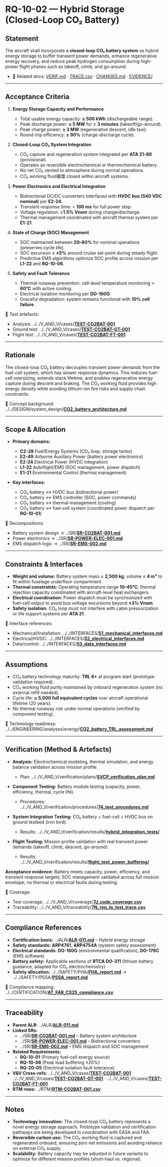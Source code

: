 # RQ-10-02 — Hybrid Storage (Closed-Loop CO₂ Battery)

## Statement
The aircraft shall incorporate a **closed-loop CO₂ battery system** as hybrid energy storage to buffer transient power demands, enhance regenerative energy recovery, and reduce peak hydrogen consumption during high-power flight phases such as takeoff, climb, and go-around.

- 🔗 Related docs: [VERIF.md](./VERIF.md) · [TRACE.csv](./TRACE.csv) · [CHANGES.md](./CHANGES.md) · [EVIDENCE/](./EVIDENCE/)

---

## Acceptance Criteria
1. **Energy Storage Capacity and Performance**  
   - Total usable energy capacity: **≥ 500 kWh** (dischargeable range).  
   - Peak discharge power: **≥ 5 MW** for ≥ **3 minutes** (takeoff/go-around).  
   - Peak charge power: **≥ 3 MW** (regenerative descent, idle taxi).  
   - Round-trip efficiency: **≥ 90%** (charge-discharge cycle).

2. **Closed-Loop CO₂ System Integration**  
   - CO₂ capture and regeneration system integrated per **ATA 21-80** (provisional).  
   - Operates as reversible electrochemical or thermochemical battery.  
   - No net CO₂ vented to atmosphere during normal operations.  
   - CO₂ working fluid循環 closed within aircraft systems.

3. **Power Electronics and Electrical Integration**  
   - Bidirectional DC/DC converters interfaced with **HVDC bus (540 VDC nominal)** per **E2-24**.  
   - Transient response time: < **100 ms** for full power step.  
   - Voltage regulation: ±**1.5% Vnom** during charge/discharge.  
   - Thermal management coordinated with aircraft thermal system per **E1-21**.

4. **State of Charge (SOC) Management**  
   - SOC maintained between **20–80%** for nominal operations (preserves cycle life).  
   - SOC excursion ≤ **±5%** around cruise set-point during steady flight.  
   - Predictive EMS algorithms optimize SOC profile across mission per **L1-22** and **RQ-10-06**.

5. **Safety and Fault Tolerance**  
   - Thermal runaway prevention: cell-level temperature monitoring < **60°C** with active cooling.  
   - Electrical isolation monitoring per **DO-160G**.  
   - Graceful degradation: system remains functional with **10% cell failure**.

🔗 Test artefacts:  
- Analysis: ../../V_AND_V/cases/[**TEST-CO2BAT-001**](../../V_AND_V/cases/TEST-CO2BAT-001.md)  
- Ground test: ../../V_AND_V/cases/[**TEST-CO2BAT-GT-001**](../../V_AND_V/cases/TEST-CO2BAT-GT-001.md)  
- Flight test: ../../V_AND_V/cases/[**TEST-CO2BAT-FT-001**](../../V_AND_V/cases/TEST-CO2BAT-FT-001.md)

---

## Rationale
The closed-loop CO₂ battery decouples transient power demands from the fuel-cell system, which has slower response dynamics. This reduces fuel-cell oversizing, extends stack lifetime, and enables regenerative energy capture during descent and braking. The CO₂ working fluid provides high energy density while avoiding lithium-ion fire risks and supply chain constraints.

🔗 Concept background: ../../DESIGN/system_design/[**CO2_battery_architecture.md**](../../DESIGN/system_design/CO2_battery_architecture.md)

---

## Scope & Allocation
- **Primary domains:**  
  - **C2-28** Fuel/Energy Systems (CO₂ loop, storage tanks)  
  - **E2-49** Airborne Auxiliary Power (battery power electronics)  
  - **E2-24** Electrical Power (HVDC integration)  
  - **L1-22** Autoflight/EMS (SOC management, power dispatch)  
  - **E1-21** Environmental Control (thermal management)

- **Key interfaces:**  
  - CO₂ battery ↔ HVDC bus (bidirectional power)  
  - CO₂ battery ↔ EMS controller (SOC, power commands)  
  - CO₂ battery ↔ thermal management (cooling)  
  - CO₂ battery ↔ fuel-cell system (coordinated power dispatch per **RQ-10-01**)

🔗 Decompositions:  
- Battery system design → ../SR/[**SR-CO2BAT-001.md**](../SR/SR-CO2BAT-001.md)  
- Power electronics → ../SR/[**SR-POWER-ELEC-001.md**](../SR/SR-POWER-ELEC-001.md)  
- EMS dispatch logic → ../SR/[**SR-EMS-002.md**](../SR/SR-EMS-002.md)

---

## Constraints & Interfaces
- **Weight and volume:** Battery system mass ≤ **2,500 kg**; volume ≤ **4 m³** to fit within fuselage underfloor compartment.  
- **Thermal constraints:** Operating temperature range **10–45°C**; thermal rejection capacity coordinated with aircraft-level heat exchangers.  
- **Electrical coordination:** Power dispatch must be synchronized with fuel-cell output to avoid bus voltage excursions beyond **±3% Vnom**.  
- **Safety isolation:** CO₂ loop must not interfere with cabin pressurization or life support systems per **ATA 21**.

🔗 Interface references:  
- Mechanical/installation: ../../INTERFACES/[**51_mechanical_interfaces.md**](../../INTERFACES/51_mechanical_interfaces.md)  
- Electrical/HVDC: ../../INTERFACES/[**52_electrical_interfaces.md**](../../INTERFACES/52_electrical_interfaces.md)  
- Data/control: ../../INTERFACES/[**53_data_interfaces.md**](../../INTERFACES/53_data_interfaces.md)

---

## Assumptions
- CO₂ battery technology maturity: **TRL 6+** at program start (prototype validation required).  
- CO₂ working fluid purity maintained by onboard regeneration system (no external refill needed).  
- Cycle life: **≥ 5,000 full equivalent cycles** over aircraft operational lifetime (20 years).  
- No thermal runaway risk under normal operations (verified by component testing).

🔗 Technology readiness: ../../ENGINEERING/analyses/energy/[**CO2_battery_TRL_assessment.md**](../../ENGINEERING/analyses/energy/CO2_battery_TRL_assessment.md)

---

## Verification (Method & Artefacts)
- **Analysis:** Electrochemical modeling, thermal simulation, and energy balance validation across mission profile.  
  - Plan: ../../V_AND_V/verification/plans/[**SVCP_verification_plan.md**](../../V_AND_V/verification/plans/SVCP_verification_plan.md)

- **Component Testing:** Battery module testing (capacity, power, efficiency, thermal, cycle life).  
  - Procedures: ../../V_AND_V/verification/procedures/[**74_test_procedures.md**](../../V_AND_V/verification/procedures/74_test_procedures.md)

- **System Integration Testing:** CO₂ battery + fuel-cell + HVDC bus on ground testbed (iron bird).  
  - Results: ../../V_AND_V/verification/results/[**hybrid_integration_tests/**](../../V_AND_V/verification/results/hybrid_integration_tests/)

- **Flight Testing:** Mission profile validation with real transient power demands (takeoff, climb, descent, go-around).  
  - Results: ../../V_AND_V/verification/results/[**flight_test_power_buffering/**](../../V_AND_V/verification/results/flight_test_power_buffering/)

**Acceptance evidence:** Battery meets capacity, power, efficiency, and transient response targets; SOC management validated across full mission envelope; no thermal or electrical faults during testing.

🔗 Coverage:  
- Test coverage: ../../V_AND_V/coverage/[**7J_code_coverage.csv**](../../V_AND_V/coverage/7J_code_coverage.csv)  
- Traceability: ../../V_AND_V/traceability/[**7N_req_to_test_trace.csv**](../../V_AND_V/traceability/7N_req_to_test_trace.csv)

---

## Compliance References
- **Certification basis:** ../ALR/[**ALR-011.md**](../ALR/ALR-011.md) – Hybrid energy storage  
- **Safety standards:** **ARP4761**, **ARP4754A** (system safety assessment)  
- **Electrical standards:** **DO-160G** (environmental qualification), **DO-178C** (EMS software)  
- **Battery safety:** Applicable sections of **RTCA DO-311** (lithium battery guidance, adapted for CO₂ electrochemistry)  
- **Safety allocation:** ../../SAFETY/FHA/[**FHA_report.md**](../../SAFETY/FHA/FHA_report.md) → ../../SAFETY/PSSA/[**PSSA_report.md**](../../SAFETY/PSSA/PSSA_report.md)

🔗 Compliance mapping: ../../CERTIFICATION/[**AT_FAR_CS25_compliance.csv**](../../CERTIFICATION/AT_FAR_CS25_compliance.csv)

---

## Traceability
- **Parent ALR:** ../ALR/[**ALR-011.md**](../ALR/ALR-011.md)  
- **Linked SRs:**  
  - ../SR/[**SR-CO2BAT-001.md**](../SR/SR-CO2BAT-001.md) – Battery system architecture  
  - ../SR/[**SR-POWER-ELEC-001.md**](../SR/SR-POWER-ELEC-001.md) – Bidirectional converters  
  - ../SR/[**SR-EMS-002.md**](../SR/SR-EMS-002.md) – EMS dispatch and SOC management  
- **Related Requirements:**  
  - **RQ-10-01** (Primary fuel-cell energy source)  
  - **RQ-10-06** (Peak load buffering ±20%)  
  - **RQ-20-05** (Electrical isolation fault tolerance)  
- **V&V Cross-refs:** ../../V_AND_V/cases/[**TEST-CO2BAT-001**](../../V_AND_V/cases/TEST-CO2BAT-001.md) · ../../V_AND_V/cases/[**TEST-CO2BAT-GT-001**](../../V_AND_V/cases/TEST-CO2BAT-GT-001.md) · ../../V_AND_V/cases/[**TEST-CO2BAT-FT-001**](../../V_AND_V/cases/TEST-CO2BAT-FT-001.md)  
- **RTM rows:** ../RTM/[**RTM-CO2BAT-001.csv**](../RTM/RTM-CO2BAT-001.csv)

---

## Notes
- **Technology innovation:** The closed-loop CO₂ battery represents a novel energy storage approach. Prototype validation and certification pathways are being developed in coordination with EASA and FAA.  
- **Reversible carbon use:** The CO₂ working fluid is captured and regenerated onboard, ensuring zero net emissions and avoiding reliance on external CO₂ supply.  
- **Scalability:** Battery capacity may be adjusted in future variants to optimize for different mission profiles (short-haul vs. regional).
